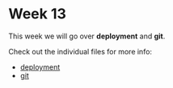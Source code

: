 # Week 13

This week we will go over **deployment** and **git**.

Check out the individual files for more info:
- [deployment](./deployment.md)
- [git](./git.md)

